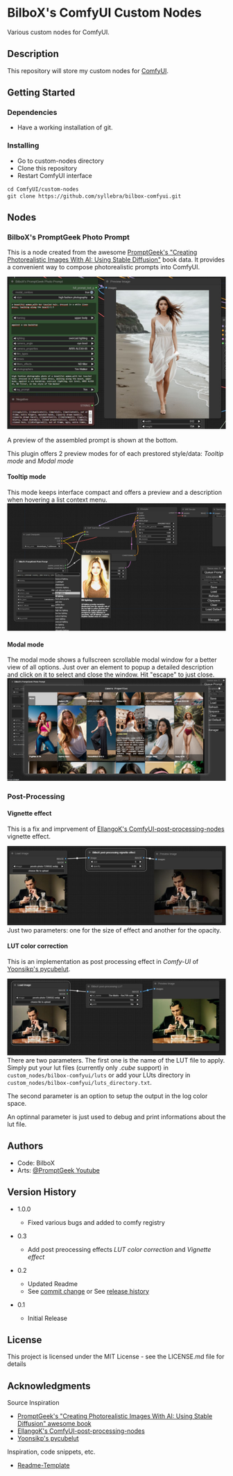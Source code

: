 # BilboX's ComfyUI Custom Nodes

Various custom nodes for ComfyUI.

## Description

This repository will store my custom nodes for [ComfyUI](https://github.com/comfyanonymous/ComfyUI).

## Getting Started

### Dependencies

* Have a working installation of git.

### Installing

* Go to custom-nodes directory
* Clone this repository
* Restart ComfyUI interface

```
cd ComfyUI/custom-nodes
git clone https://github.com/syllebra/bilbox-comfyui.git
```

## Nodes

### BilboX's PromptGeek Photo Prompt
This is a node created from the awesome [PromptGeek's "Creating Photorealistic Images With AI: Using Stable Diffusion"](https://promptgeek.gumroad.com/photoreal) book data. It provides a convenient way to compose photorealistic prompts into ComfyUI.

![BilboX's PromptGeek Photo Prompt UI](doc/sample_0.jpg)

A preview of the assembled prompt is shown at the bottom.

This plugin offers 2 preview modes for of each prestored style/data: *Tooltip mode* and *Modal mode*
#### Tooltip mode
This mode keeps interface compact and offers a preview and a description when hovering a list context menu.
![BilboX's PromptGeek Photo Prompt Tooltip mode](doc/sample_1.jpg)
#### Modal mode
The modal mode shows a fullscreen scrollable modal window for a better view of all options. Just over an element to popup a detailed description and click on it to select and close the window. Hit "escape" to just close.
![BilboX's PromptGeek Photo Prompt Modal mode](doc/sample_2.jpg)

### Post-Processing

#### Vignette effect
This is a fix and imprvement of [EllangoK's ComfyUI-post-processing-nodes](https://github.com/EllangoK/ComfyUI-post-processing-nodes) vignette effect.

![BilboX's Vignette effect](doc/sample_vignette.jpg)
Just two parameters: one for the size of effect and another for the opacity.

#### LUT color correction
This is an implementation as post processing effect in *Comfy-UI* of [Yoonsikp's pycubelut](https://github.com/yoonsikp/pycubelut).

![BilboX's Vignette effect](doc/sample_lut.jpg)
There are two parameters. The first one is the name of the LUT file to apply. Simply put your lut files (currently only *.cube* support) in `custom_nodes/bilbox-comfyui/luts` or add your LUts directory in `custom_nodes/bilbox-comfyui/luts_directory.txt`.

The second parameter is an option to setup the output in the log color space.

An optinnal parameter is just used to debug and print informations about the lut file.


## Authors
* Code: BilboX
* Arts: [@PromptGeek Youtube](https://www.youtube.com/@PromptGeek)

## Version History
* 1.0.0
    * Fixed various bugs and added to comfy registry

* 0.3
    * Add post preocessing effects *LUT color correction* and *Vignette effect*
* 0.2
    * Updated Readme
    * See [commit change]() or See [release history]()
* 0.1
    * Initial Release

## License

This project is licensed under the MIT License - see the LICENSE.md file for details

## Acknowledgments
Source Inspiration
* [PromptGeek's "Creating Photorealistic Images With AI: Using Stable Diffusion" awesome book](https://promptgeek.gumroad.com/photoreal)
* [EllangoK's ComfyUI-post-processing-nodes](https://github.com/EllangoK/ComfyUI-post-processing-nodes)
* [Yoonsikp's pycubelut](https://github.com/yoonsikp/pycubelut)

Inspiration, code snippets, etc.

* [Readme-Template](https://gist.github.com/DomPizzie/7a5ff55ffa9081f2de27c315f5018afc)
